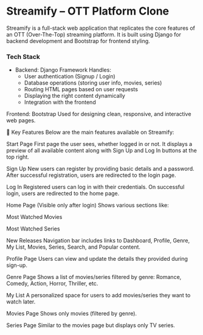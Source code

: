 # Streamify – OTT Platform Clone
Streamify is a full-stack web application that replicates the core features of an OTT (Over-The-Top) streaming platform. It is built using Django for backend development and Bootstrap for frontend styling.

### Tech Stack
- Backend: Django Framework
  Handles:
    - User authentication (Signup / Login)
    - Database operations (storing user info, movies, series)
    - Routing HTML pages based on user requests
    - Displaying the right content dynamically
    - Integration with the frontend

Frontend: Bootstrap
Used for designing clean, responsive, and interactive web pages.

🚀 Key Features
Below are the main features available on Streamify:

Start Page
First page the user sees, whether logged in or not. It displays a preview of all available content along with Sign Up and Log In buttons at the top right.

Sign Up
New users can register by providing basic details and a password. After successful registration, users are redirected to the login page.

Log In
Registered users can log in with their credentials. On successful login, users are redirected to the home page.

Home Page (Visible only after login)
Shows various sections like:

Most Watched Movies

Most Watched Series

New Releases
Navigation bar includes links to Dashboard, Profile, Genre, My List, Movies, Series, Search, and Popular content.

Profile Page
Users can view and update the details they provided during sign-up.

Genre Page
Shows a list of movies/series filtered by genre: Romance, Comedy, Action, Horror, Thriller, etc.

My List
A personalized space for users to add movies/series they want to watch later.

Movies Page
Shows only movies (filtered by genre).

Series Page
Similar to the movies page but displays only TV series.
